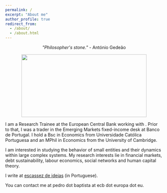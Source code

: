 ```yaml
---
permalink: /
excerpt: "About me"
author_profile: true
redirect_from: 
  - /about/
  - /about.html
---
```


<p align="center">
  <em>"Philosopher's stone."</em> - António Gedeão
</p>

<p align="center">
  <img src="/images/almendres.jpeg" height = "200" width="400"/>
</p>

I am a Research Trainee at the European Central Bank working with . Prior to that, I was a trader in the Emerging Markets fixed-income desk at Banco de Portugal.
I hold a Bsc in Economics from Universidade Católica Portuguesa and an MPhil in Economics from the University of Cambridge.<br /> 

I am interested in studying the behavior of small entities and their dynamics within large complex systems.
My research interests lie in financial markets, debt sustainability, labour economics, social networks and human capital theory. <br />

I write at [escassez de ideias](https://www.escassezdeideias.substack.com/) (in Portuguese). <br />

You can contact me at pedro dot baptista at ecb dot europa dot eu.
